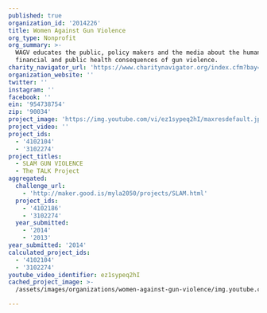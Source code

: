 ```yaml
---
published: true
organization_id: '2014226'
title: Women Against Gun Violence
org_type: Nonprofit
org_summary: >-
  WAGV educates the public, policy makers and the media about the human,
  financial and public health consequences of gun violence.
charity_navigator_url: 'https://www.charitynavigator.org/index.cfm?bay=search.profile&ein=954738754'
organization_website: ''
twitter: ''
instagram: ''
facebook: ''
ein: '954738754'
zip: '90034'
project_image: 'https://img.youtube.com/vi/ez1sypeq2hI/maxresdefault.jpg'
project_video: ''
project_ids:
  - '4102104'
  - '3102274'
project_titles:
  - SLAM GUN VIOLENCE
  - The TALK Project
aggregated:
  challenge_url:
    - 'http://maker.good.is/myla2050/projects/SLAM.html'
  project_ids:
    - '4102186'
    - '3102274'
  year_submitted:
    - '2014'
    - '2013'
year_submitted: '2014'
calculated_project_ids:
  - '4102104'
  - '3102274'
youtube_video_identifier: ez1sypeq2hI
cached_project_image: >-
  /assets/images/organizations/women-against-gun-violence/img.youtube.com/vi/ez1sypeq2hI/maxresdefault.jpg

---
```

